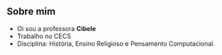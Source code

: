 ## Sobre mim
- Oi sou a professora **Cibele**
- Trabalho no CECS
- Disciplina: História, Ensino Religioso e Pensamento Computacional.
<!---
cibeleseed/cibeleseed is a ✨ special ✨ repository because its `README.md` (this file) appears on your GitHub profile.
You can click the Preview link to take a look at your changes.
--->
